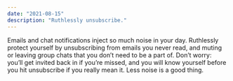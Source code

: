 ```yaml
---
date: "2021-08-15"
description: "Ruthlessly unsubscribe."
---
```


Emails and chat notifications inject so much noise in your day. Ruthlessly protect yourself by unsubscribing from emails you never read, and muting or leaving group chats that you don’t need to be a part of. Don’t worry: you’ll get invited back in if you’re missed, and you will know yourself before you hit unsubscribe if you really mean it. Less noise is a good thing.